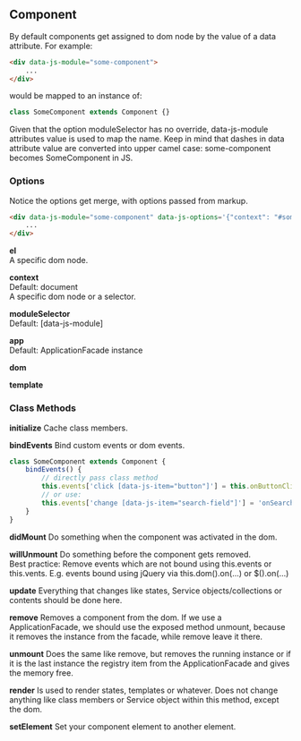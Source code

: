 ## Component
By default components get assigned to dom node by the value of a data attribute.
For example:
```html
<div data-js-module="some-component">
    ...
</div>
```
would be mapped to an instance of:
```js
class SomeComponent extends Component {}
```
Given that the option moduleSelector has no override,
data-js-module attributes value is used to map the name.
Keep in mind that dashes in data attribute value are converted into upper camel case:
some-component becomes SomeComponent in JS.

### Options
Notice the options get merge, with options passed from markup.
```html
<div data-js-module="some-component" data-js-options='{"context": "#some-component-context"}'>
    ...
</div>
```

**el**<br/>
A specific dom node.

**context**<br/>
Default: document<br/>
A specific dom node or a selector.

**moduleSelector**<br/>
Default: [data-js-module]<br/>

**app**<br/>
Default: ApplicationFacade instance<br/>

**dom**<br/>

**template**<br/>

### Class Methods

**initialize**
Cache class members.

**bindEvents**
Bind custom events or dom events.
```js
class SomeComponent extends Component {
    bindEvents() {
        // directly pass class method
        this.events['click [data-js-item="button"]'] = this.onButtonClick.bind(this)
        // or use:
        this.events['change [data-js-item="search-field"]'] = 'onSearchFieldChange';
    }
}
```

**didMount**
Do something when the component was activated in the dom.

**willUnmount**
Do something before the component gets removed.<br/>
Best practice: Remove events which are not bound using this.events or this.vents.
E.g. events bound using jQuery via this.dom().on(...) or $().on(...)

**update**
Everything that changes like states, Service objects/collections or contents should be done here.

**remove**
Removes a component from the dom. If we use a ApplicationFacade, we should use the exposed method
unmount, because it removes the instance from the facade, while remove leave it there.

**unmount**
Does the same like remove, but removes the running instance or if it is the last instance the registry item
from the ApplicationFacade and gives the memory free.

**render**
Is used to render states, templates or whatever.
Does not change anything like class members or Service object within this method, except the dom.

**setElement**
Set your component element to another element.